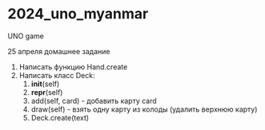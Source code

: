 # 2024_uno_myanmar
UNO game 

25 апреля домашнее задание
1. Написать функцию Hand.create
2. Написать класс Deck:
   1. __init__(self)
   2. __repr__(self)
   3. add(self, card) - добавить карту card
   4. draw(self) - взять одну карту из колоды (удалить верхнюю карту)
   5. Deck.create(text)
